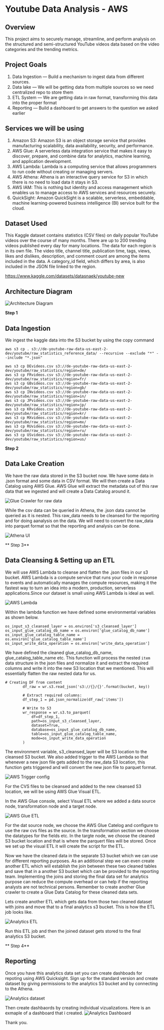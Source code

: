 # Youtube Data Analysis - AWS

 ## Overview

This project aims to securely manage, streamline, and perform analysis on the structured and semi-structured YouTube videos data based on the video categories and the trending metrics.

## Project Goals
1. Data Ingestion — Build a mechanism to ingest data from different sources.
2. Data lake — We will be getting data from multiple sources so we need centralized repo to store them
3. ETL System — We are getting data in raw format, transforming this data into the proper format
4. Reporting — Build a dashboard to get answers to the question we asked earlier

## Services we will be using
1. Amazon S3: Amazon S3 is an object storage service that provides manufacturing scalability, data availability, security, and performance.
2. AWS Glue: A serverless data integration service that makes it easy to discover, prepare, and combine data for analytics, machine learning, and application development.
3. AWS Lambda: Lambda is a computing service that allows programmers to run code without creating or managing servers.
4. AWS Athena: Athena is an interactive query service for S3 in which there is no need to load data it stays in S3.
5. AWS IAM: This is nothing but identity and access management which enables us to manage access to AWS services and resources securely.
6. QuickSight: Amazon QuickSight is a scalable, serverless, embeddable, machine learning-powered business intelligence (BI) service built for the cloud.

## Dataset Used
This Kaggle dataset contains statistics (CSV files) on daily popular YouTube videos over the course of many months. There are up to 200 trending videos published every day for many locations. The data for each region is in its own file. The video title, channel title, publication time, tags, views, likes and dislikes, description, and comment count are among the items included in the data. A category_id field, which differs by area, is also included in the JSON file linked to the region.

https://www.kaggle.com/datasets/datasnaek/youtube-new

## Architecture Diagram

![Architecture Diagram](https://github.com/srajeevan/Youtube-Data-Analysis---AWS/blob/main/Assets/architecture_diagram.png)

**Step 1** <br/>
## Data Ingestion
We ingest the kaggle data into the S3 bucket by using the copy command 

```aws s3 cp . s3://de-youtube-raw-data-us-east-2-dev/youtube/raw_statistics_reference_data/ --recursive --exclude "*" --include "*.json" ```
```aws s3 cp CAvideos.csv s3://de-youtube-raw-data-us-east-2-dev/youtube/raw_statistics/region=ca/
aws s3 cp DEvideos.csv s3://de-youtube-raw-data-us-east-2-dev/youtube/raw_statistics/region=de/
aws s3 cp FRvideos.csv s3://de-youtube-raw-data-us-east-2-dev/youtube/raw_statistics/region=fr/
aws s3 cp GBvideos.csv s3://de-youtube-raw-data-us-east-2-dev/youtube/raw_statistics/region=gb/
aws s3 cp INvideos.csv s3://de-youtube-raw-data-us-east-2-dev/youtube/raw_statistics/region=in/
aws s3 cp JPvideos.csv s3://de-youtube-raw-data-us-east-2-dev/youtube/raw_statistics/region=jp/
aws s3 cp KRvideos.csv s3://de-youtube-raw-data-us-east-2-dev/youtube/raw_statistics/region=kr/
aws s3 cp MXvideos.csv s3://de-youtube-raw-data-us-east-2-dev/youtube/raw_statistics/region=mx/
aws s3 cp RUvideos.csv s3://de-youtube-raw-data-us-east-2-dev/youtube/raw_statistics/region=ru/
aws s3 cp USvideos.csv s3://de-youtube-raw-data-us-east-2-dev/youtube/raw_statistics/region=us/
```

**Step 2** <br/>
## Data Lake Creation

We have the raw data stored in the S3 bucket now.
We have some data in .json format and some data in CSV format.
We will then create a Data Catalog using AWS Glue.
AWS Glue will extract the metadata out of this raw data that we ingested and will create a Data Catalog around it.

![Glue Crawler for raw data](https://github.com/srajeevan/Youtube-Data-Analysis---AWS/blob/main/Assets/Glue_Crawler_raw_data.png)

While the csv data can be queried in Athena, the .json data cannot be queried as it is nested.
This raw_data needs to be cleansed for the reporting and for doing aanalysis on the data.
We will need to convert the raw_data into parquet format so that the reporting and analysis can be done.

![Athena UI](https://github.com/srajeevan/Youtube-Data-Analysis---AWS/blob/main/Assets/Athena_UI_raw_data.png)

** Step 3** <br/>
## Data Cleansing & Setting up an ETL

We will use AWS Lambda to cleanse and flatten the .json files in our s3 bucket.
AWS Lambda is a compute service that runs your code in response to events and automatically manages the compute resources, making it the fastest way to turn an idea into a modern, production, serverless applications.Since our dataset is small using AWS Lambda is ideal as well.

![AWS Lambda](https://github.com/srajeevan/Youtube-Data-Analysis---AWS/blob/main/Assets/AWS%20Lambda_json_paquet.png)

Within the lambda function we have defined some environmental variables as shown below.

```
os_input_s3_cleansed_layer = os.environ['s3_cleansed_layer']
os_input_glue_catalog_db_name = os.environ['glue_catalog_db_name']
os_input_glue_catalog_table_name = os.environ['glue_catalog_table_name']
os_input_write_data_operation = os.environ['write_data_operation']
```
We have defined the cleaned glue_catalog_db_name, glue_catalog_table_name etc.
This function will process the nested `item` data structure in the json files and normalize it and extract the required columns and write it into the new S3 location that we mentioned.
This will essentially flatten the raw nested data for us.

```
# Creating DF from content
        df_raw = wr.s3.read_json('s3://{}/{}'.format(bucket, key))

        # Extract required columns:
        df_step_1 = pd.json_normalize(df_raw['items'])

        # Write to S3
        wr_response = wr.s3.to_parquet(
            df=df_step_1,
            path=os_input_s3_cleansed_layer,
            dataset=True,
            database=os_input_glue_catalog_db_name,
            table=os_input_glue_catalog_table_name,
            mode=os_input_write_data_operation
        )
```

The environment variable, s3_cleansed_layer will be S3 location to the cleansed S3 bucket.
We also added trigger to the AWS Lambda so that whenever a new json file gets added to the raw_data S3 location, this function gets triggered and will convert the new json file to parquet format.

![AWS Trigger config](https://github.com/srajeevan/Youtube-Data-Analysis---AWS/blob/main/Assets/Lambda%20Trigger%20config.png)

For the CVS files to be cleansed and added to the new cleansed S3 location, we will be using AWS Glue Visual ETL.

In the AWS Glue console, select Visual ETL where we added a data source node, transformation node and a target node.

![AWS Glue ETL](https://github.com/srajeevan/Youtube-Data-Analysis---AWS/blob/main/Assets/AWS_Glue_ETL.png)

For the dat source node, we choose the AWS Glue Catelog and configure to use the raw cvs files as the source.
In the transformation section we choose the datatypes for the fields etc.
In the targte node, we choose the cleaned S3 bucket location and that is where the parquert files will be stored.
Once we set up the visual ETL it will create the script for the ETL. 

Now we have the cleaned data in the separate S3 bucket which we can use for different reporting purposes.
As an additional step we can even create another ETL which will establish the join between these two cleaned tables and save that in a another S3 bucket which can be provided to the reporting team.
Implementing the joins and storing the final data set for analytics purpose can reduce the compute overhead or can help if the reporting analysts are not technical persons.
Remember to create another Glue crawler to create a Glue Data Catalog for these cleaned data sets. 

Lets create another ETL which gets data from those two cleaned dataset with joins and move that to a final analytics s3 bucket.
This is how the ETL job looks like.

![Analytics ETL](https://github.com/srajeevan/Youtube-Data-Analysis---AWS/blob/main/Assets/final_etl.png)

Run this ETL job and then the joined dataset gets stored to the final analytics S3 bucket.

** Step 4** <br/>
## Reporting
Once you have this analytics data set you can create dashboads for repoting using AWS Quicksight.
Sign up for the standard version and create dataset by giving permissions to the analytics S3 bucket and by connecting to the Athena.

![Analytics dataset](https://github.com/srajeevan/Youtube-Data-Analysis---AWS/blob/main/Assets/quicksight_dataset.png)

Then create dashbaords by creating individual vizualizations.
Here is an exmaple of a dashboard that i created.
![Analytics Dashboard](https://github.com/srajeevan/Youtube-Data-Analysis---AWS/blob/main/Assets/quicksight_dashboard.png)

Thank you.

